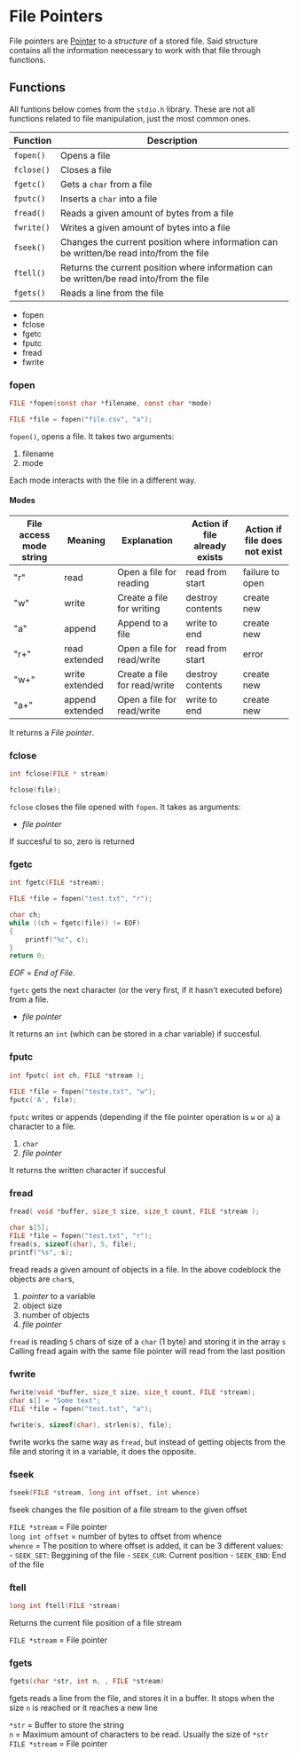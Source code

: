 # File Pointers
File pointers are [Pointer](./CS50x_Pointer.md) to a *structure* of a stored file. Said structure contains all the information neecessary to work with that file through functions.


## Functions
All funtions below comes from the `stdio.h` library. These are not all functions related to file manipulation, just the most common ones.

| Function | Description     |
| -------- | --------------- |
| `fopen()`| Opens a file    |
| `fclose()`| Closes a file    |
| `fgetc()`| Gets a `char` from a file|
| `fputc()`| Inserts a `char` into a file|
| `fread()`| Reads a given amount of bytes from a file|
| `fwrite()`| Writes a given amount of bytes into a file|
| `fseek()`| Changes the current position where information can be written/be read into/from the file|
| `ftell()`| Returns the current position where information can be written/be read into/from the file|
| `fgets()`| Reads a line from the file|

- fopen
- fclose
- fgetc
- fputc
- fread
- fwrite

### fopen
```c
FILE *fopen(const char *filename, const char *mode)

FILE *file = fopen("file.csv", "a");
```
`fopen()`, opens a file. It takes two arguments:   
1. filename
2. mode

Each mode interacts with the file in a different way. 

#### Modes

|File access mode string 	| Meaning 	    | Explanation 	                | Action if file already exists 	| Action if file does not exist |
|---------------------------|---------------|-------------------------------|-----------------------------------|-------------------------------|
|"r"                        |read 	        |Open a file for reading 	    |read from start             	    |failure to open                 
|"w"                        |write 	        |Create a file for writing 	    | destroy contents             	    |create new
|"a"                        |append 	    |    Append to a file 	        |    write to end 	                |create new
|"r+"                       |read extended 	|Open a file for read/write 	|    read from start             	|error
|"w+"                       |write extended |	Create a file for read/write|    destroy contents             	|create new
|"a+"                       |append extended| Open a file for read/write 	|    write to end 	                |create new

It returns a *File pointer*.

### fclose
```c
int fclose(FILE * stream)

fclose(file);
```
`fclose` closes the file opened with `fopen`. It takes as arguments:  
- *file pointer* 

If succesful to so, zero is returned

### fgetc
```c
int fgetc(FILE *stream);

FILE *file = fopen("test.txt", "r");

char ch;
while ((ch = fgetc(file)) != EOF)
{
    printf("%c", c);
}
return 0;
```
*EOF* = *End of File*.

`fgetc` gets the next character (or the very first, if it hasn't executed before) from a file.  
- *file pointer*

It returns an `int` (which can be stored in a char variable) if succesful. 

### fputc
```c
int fputc( int ch, FILE *stream );
	
FILE *file = fopen("teste.txt", "w");
fputc('A', file);
```

`fputc` writes or appends (depending if the file pointer operation is `w` or `a`) a character to a file.  
1. `char`
2. *file pointer*

It returns the written character if succesful

### fread
```c
fread( void *buffer, size_t size, size_t count, FILE *stream );

char s[5];
FILE *file = fopen("test.txt", "r");
fread(s, sizeof(char), 5, file);
printf("%s", s);
```

fread reads a given amount of objects in a file.
In the above codeblock the objects are `char`s, 

1. *pointer* to a variable
2. object size
3. number of objects
4. *file pointer*

`fread` is reading `5` chars of size of a `char` (1 byte) and storing it in the array `s`  
Calling fread again with the same file pointer will read from the last position

### fwrite
```c
fwrite(void *buffer, size_t size, size_t count, FILE *stream);
char s[] = "Some text";
FILE *file = fopen("test.txt", "a");

fwrite(s, sizeof(char), strlen(s), file);
```

fwrite works the same way as `fread`, but instead of getting objects from the file and storing it in a variable, it does the opposite.

### fseek
```c
fseek(FILE *stream, long int offset, int whence)
```
fseek changes the file position of a file stream to the given offset  

`FILE *stream` = File pointer  
`long int offset` = number of bytes to offset from whence  
`whence` = The position to where offset is added, it can be 3 different values:
    - `SEEK_SET`: Beggining of the file
    - `SEEK_CUR`: Current position
    - `SEEK_END`: End of the file

### ftell
```c
long int ftell(FILE *stream)
```
Returns the current file position of a file stream

`FILE *stream` = File pointer

### fgets
```c
fgets(char *str, int n, , FILE *stream)
```

fgets reads a line from the file, and stores it in a buffer. It stops when the size `n` is reached or it reaches a new line

`*str` = Buffer to store the string   
`n` = Maximum amount of characters to be read. Usually the size of `*str`  
`FILE *stream` = File pointer

